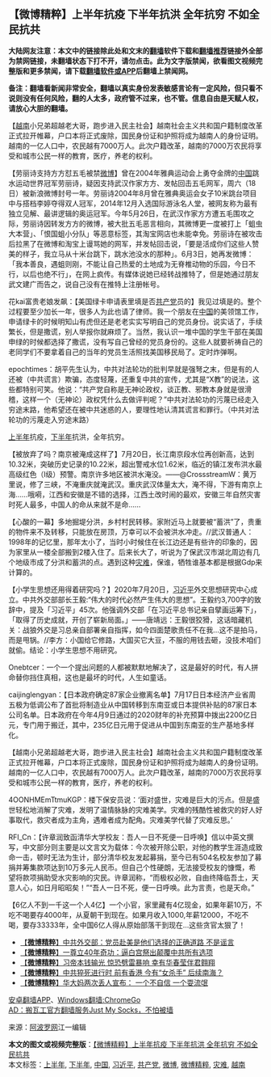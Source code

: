  <h2>【微博精粹】上半年抗疫 下半年抗洪 全年抗穷 不如全民抗共</h2> <p class="notice"><b>大陆网友注意：本文中的链接除此处和文末的<a href="https://github.com/bannedbook/fanqiang" >翻墙</a>软件下载和<a href="https://github.com/killgcd/justmysocks/blob/master/README.md">翻墙推荐</a>链接外全部为禁网链接，未翻墙状态下打不开，请勿点击。此为文字版禁闻，欲看图文视频完整版和更多禁闻，请下载<a href="https://github.com/bannedbook/fanqiang">翻墙软件或APP</a>后翻墙上禁闻网。</p><p>备注：翻墙看新闻非常安全，翻墙以真实身份发表敏感言论有一定风险，但只看不说则没有任何风险，翻的人太多，政府管不过来，也不管。信息自由是天赋人权，请放心大胆的翻墙。</b></p>  <div class="entry"> <p id="summary">【<a href="https://www.bannedbook.org/bnews/tag/%e8%b6%8a%e5%8d%97/" class="st_tag internal_tag" rel="tag" title="标签 越南 下的日志">越南</a>小兄弟超越老大哥，跑步进入民主社会】越南社会主义共和国户籍制度改革正式拉开帷幕，户口本将正式废除，国民身份证和护照将成为越南人的身份证明。越南的一亿人口中，农民越有7000万人。此次户籍改革，越南的7000万农民将享受和城市公民一样的教育，医疗，养老的权利。</p> <p id="conimg">【劳丽诗支持方方怼五毛被禁<a href="https://www.bannedbook.org/bnews/tag/%e5%be%ae%e5%8d%9a/" class="st_tag internal_tag" rel="tag" title="标签 微博 下的日志">微博</a>】曾在2004年雅典运动会上勇夺金牌的<a href="https://www.bannedbook.org/bnews/tag/%E4%B8%AD%E5%9B%BD/" class="st_tag internal_tag" rel="tag" title="标签 中国 下的日志">中国</a>跳水运动世界冠军劳丽诗，疑因支持武汉作家方方、发帖回击五毛网军，周六（18日）被新浪微博封号一年。劳丽诗2004年8月曾在雅典奥运会女子10米跳台项目中与搭档李婷夺得双人冠军，2014年12月入选国际游泳名人堂，被网友称为最有独立见解、最讲逻辑的奥运冠军。今年5月26日，在武汉作家方方遭五毛围攻之际，劳丽诗因转发方方的微博，被大批五毛恶言相向，其微博更一度被打上「蛆虫大本营」、「恨国蛆小分队」等恶意标签，其淘宝网店也未能幸免。劳丽诗在被攻击后拉黑了在微博和淘宝上谩骂她的网军，并发帖回击说，「要是活成你们这些人赞美的样子，我立马从十米台跳下，跳水池没水的那种」。6月3日，她再发微博：「我本善良，遇蛆则刚，不能让自己热爱的土地成为无脊椎动物的乐园，今日不行，以后也绝不行」，在网上疯传。有媒体说她已经转战推特了，但是她通过朋友武文建广而告之，说自己没有在推特上注册帐号。</p> <p>花kai富贵老娘发飙：【美国绿卡申请表里填是否<a href="https://www.bannedbook.org/bnews/tag/%e5%85%b1%e4%ba%a7%e5%85%9a/" class="st_tag internal_tag" rel="tag" title="标签 共产党 下的日志">共产党</a>员的】我见过填是的。整个过程要至少加长一年，很多人为此也请了律师。我一个朋友在<span class='wp_keywordlink_affiliate'><a href="https://www.bannedbook.org/" title="中国" target="_blank">中国</a></span>的美领馆工作，申请绿卡的时候明知山有虎但还是老老实实写明自己的党员身份。说实话了，手续繁长，但是撒谎，别人举报你就麻烦了。当然，我认识一堆中国的学生干部在美国申绿的时候都选择了撒谎，没有写自己曾经的党员身份的。这些人就要祈祷自己的老同学们不要拿着自己的当年的党员生活照找美国移民局了。定时炸弹啊。</p>  <p>epochtimes：胡平先生认为，中共对法轮功的批判早就是强弩之末，但是有的人还被（中共谎言）欺骗，态度轻蔑，还重复中共的宣传，尤其是“X教”的说法，这些都特别可笑。他说：“共产党自称是无神论政权，谈正教、邪教本身就是很滑稽，这样一个（无神论）政权凭什么去做评判呢？”中共对法轮功的污蔑已经走入穷途末路，他希望还在被中共迷惑的人，要理性地认清其谎言和罪行。（中共对法轮功的污蔑走入穷途末路）</p> <p><a href="https://www.bannedbook.org/bnews/tag/%E4%B8%8A%E5%8D%8A%E5%B9%B4/" class="st_tag internal_tag" rel="tag" title="标签 上半年 下的日志">上半年</a>抗疫，<a href="https://www.bannedbook.org/bnews/tag/%E4%B8%8B%E5%8D%8A%E5%B9%B4/" class="st_tag internal_tag" rel="tag" title="标签 下半年 下的日志">下半年</a>抗洪，全年抗穷。</p> <p>【被放弃了吗？南京被淹成这样了】7月20日，长江南京段水位再创新高，达到10.32米，突破历史记录的10.22米，超出警戒水位1.62米，临近的镇江发布洪水最高级红色（Ⅰ级）预警。南京许多地区被洪水淹没。——@CrossstreamW：黄万里说，修了三峡，不淹重庆就淹武汉。重庆武汉体量太大，淹不得，下游有南京上海……哦嗬，江西和安徽是不错的选择，江西土改时闹的最欢，安徽三年自然灾害时死人最多，中国人的命从来就不是命&#8230;&#8230;</p>  <p>【心酸的一幕】多地掘堤分洪，乡村村民转移。家附近马上就要被“蓄洪”了，贵重的物件来不及转移，只能放在房顶，万幸可以不会被洪水冲走。//武汉普通人：1998年的记忆里，那年太小了，当时小时候住在长江边还是有些许的印象的，因为家里从一楼全部搬到2楼入住了。后来长大了，听说为了保武汉市湖北周边有几个地级市成了分洪和蓄洪的点。遇到这种<a href="https://www.bannedbook.org/bnews/tag/%E7%81%BE%E9%9A%BE/" class="st_tag internal_tag" rel="tag" title="标签 灾难 下的日志">灾难</a>，保谁，牺牲谁基本都是根据Gdp来计算的。</p> <p>【小学生思想还用得着研究吗？】2020年7月20日，<a href="https://www.bannedbook.org/bnews/tag/%e4%b9%a0%e8%bf%91%e5%b9%b3/" class="st_tag internal_tag" rel="tag" title="标签 习近平 下的日志">习近平</a>外交思想研究中心成立。中共外交部部长王毅:“伟大的时代必然产生伟大的思想”。王毅约3,700字的致辞中，提及「习近平」45次。他强调外交部「在习近平总书记亲自擘画运筹下」，「取得了历史成就，开创了崭新局面。」——唐靖远：王毅很狡猾，这话暗藏机关：战狼外交是习总亲自部署亲自指挥，如今四面楚歌责任不在我…这不是拍马，而是甩锅。//李方：小国给它修路，大国买它大豆，不服的用钱去砸，没技术咱们就偷。结论：小学生思想不用研究。</p> <p>Onebtcer：一个一个提出问题的人都被默默地解决了，这是最好的时代，有人拼命替你挡住真相，这也是最坏的时代，人生如童话。</p>  <p>caijinglengyan：【日本政府确定87家企业撤离名单】7月17日日本经济产业省周五极为低调公布了首批将制造业从中国转移到东南亚或日本提供补贴的87家日本公司名单。日本政府在今年4月9日通过的2020财年的补充预算中拨出2200亿日元，专门用于搬迁，其中，235亿日元用于促进从中国到东南亚的生产基地多样化。</p> <p>【越南小兄弟超越老大哥，跑步进入民主社会】越南社会主义共和国户籍制度改革正式拉开帷幕，户口本将正式废除，国民身份证和护照将成为越南人的身份证明。越南的一亿人口中，农民越有7000万人。此次户籍改革，越南的7000万农民将享受和城市公民一样的教育，医疗，养老的权利。</p> <p>4OONHMEmTtmuKGP：楼下保安员说：‘面对盛世，灾难是巨大的污点。但是盛世轻松地消解了灾难，发明了温情脉脉的灾难美学。灾难的残酷性被救灾的好人好事取代，救灾者成为主角，遇难者成为配角。灾难美学代替了灾难反思。’</p>  <p>RFI_Cn：【许章润致函清华大学校友：吾人一日不死便一日呼唤】信以中英文撰写，中文部分则主要是以文言文为载体：今次被开除公职，对他的教学生涯造成致命一击，顿时无法为生计，部分清华校友发起募捐，至今已有504名校友参加了募捐并筹集款项达到10万多元人民币。但自己个性硬朗，无法接受校友的慷慨，希望将款项捐助受水灾影响的灾民。许章润称，“而极权必败，自由终降临吾土，天意人心，如日月昭昭矣！”“吾人一日不死，便一日呼唤。此为言责，也是天命。”</p> <p>【6亿人不到一千这一个人4亿】一个小官，家里藏有4亿现金，如果年薪10万，不吃不喝要存4000年，从夏朝干到现在。如果月收入1000,年薪12000，不吃不喝，要存33333年，全中国6亿人得从原始部落干到现在&#8230;这些贪官太狠了！</p> <ul class='op-related-articles' title='相关阅读'> <li><a href='https://www.bannedbook.org/bnews/comments/20200720/1363387.html' target='_blank'>【<b>微博精粹</b>】中共外交部：党员赴美是他们选择的正确道路 不是谣言</a></li> <li><a href='https://www.bannedbook.org/bnews/comments/20200719/1363115.html' target='_blank'>【<b>微博精粹</b>】一尊立40年奇功：逼白宫祭出颠覆中共所有选项</a></li> <li><a href='https://www.bannedbook.org/bnews/comments/20200718/1362731.html' target='_blank'>【<b>微博精粹</b>】习帝本钱输光 惊恐劈雷暴响 幸有华春莹伴君翱翔 </a></li> <li><a href='https://www.bannedbook.org/bnews/comments/20200715/1361173.html' target='_blank'>【<b>微博精粹</b>】中共猝死进行时 前有香港 今有“女杀手” 后续南海？</a></li> <li><a href='https://www.bannedbook.org/bnews/comments/20200714/1360676.html' target='_blank'>【<b>微博精粹</b>】华大妈两次丢人宣布： 一个不自信 一个耍流氓 </a></li> </ul> <div class="texttj"> <a href="https://github.com/bannedbook/fanqiang/wiki/%E7%A6%81%E9%97%BB%E7%BD%91%E5%AE%89%E5%8D%93%E7%BF%BB%E5%A2%99%E6%96%B0%E9%97%BBAPP" target="_blank">安卓翻墙APP</a>、<a href="https://github.com/bannedbook/fanqiang/wiki/Chrome%E4%B8%80%E9%94%AE%E7%BF%BB%E5%A2%99%E5%8C%85" target="_blank">Windows翻墙:ChromeGo</a><br/> <a href="https://github.com/killgcd/justmysocks/blob/master/README.md" target="_blank">AD：搬瓦工官方翻墙服务Just My Socks，不怕被墙</a> </div><p> 来源：<a href="https://www.aboluowang.com/2020/0721/1479637.html" target="_blank">阿波罗网</a>江一编辑 </p><a name='sharetosocial'></a>         <div><b>本文的图文或视频完整版</b>：<a href='https://www.bannedbook.org/bnews/comments/20200721/1363947.html'>【微博精粹】上半年抗疫 下半年抗洪 全年抗穷 不如全民抗共</a></div>  </div><!--END ENTRY--> <div class="postfooter"> <div>本文标签：<a href="https://www.bannedbook.org/bnews/tag/%E4%B8%8A%E5%8D%8A%E5%B9%B4/" rel="tag">上半年</a>, <a href="https://www.bannedbook.org/bnews/tag/%E4%B8%8B%E5%8D%8A%E5%B9%B4/" rel="tag">下半年</a>, <a href="https://www.bannedbook.org/bnews/tag/%E4%B8%AD%E5%9B%BD/" rel="tag">中国</a>, <a href="https://www.bannedbook.org/bnews/tag/%e4%b9%a0%e8%bf%91%e5%b9%b3/" rel="tag">习近平</a>, <a href="https://www.bannedbook.org/bnews/tag/%e5%85%b1%e4%ba%a7%e5%85%9a/" rel="tag">共产党</a>, <a href="https://www.bannedbook.org/bnews/tag/%e5%be%ae%e5%8d%9a/" rel="tag">微博</a>, <a href="https://www.bannedbook.org/bnews/tag/%e5%be%ae%e5%8d%9a%e7%b2%be%e7%b2%b9/" rel="tag">微博精粹</a>, <a href="https://www.bannedbook.org/bnews/tag/%E7%81%BE%E9%9A%BE/" rel="tag">灾难</a>, <a href="https://www.bannedbook.org/bnews/tag/%e8%b6%8a%e5%8d%97/" rel="tag">越南</a></div>  </div><!--END POSTFOOTER--> 